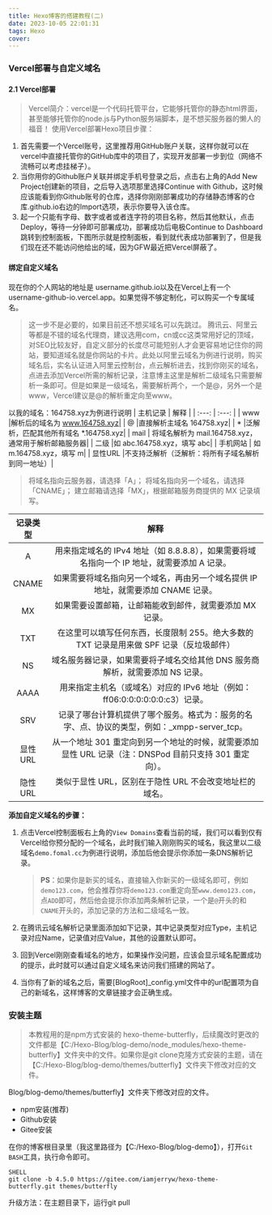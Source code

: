 ```yaml
---
title: Hexo博客的搭建教程(二)
date: 2023-10-05 22:01:31
tags: Hexo
cover: 
---
```



### Vercel部署与自定义域名
#### 2.1 Vercel部署
>Vercel简介：vercel是一个代码托管平台，它能够托管你的静态html界面，甚至能够托管你的node.js与Python服务端脚本，是不想买服务器的懒人的福音！
使用Vercel部署Hexo项目步骤：
1. 首先需要一个Vercel账号，这里推荐用GitHub账户关联，这样你就可以在vercel中直接托管你的GitHub库中的项目了，实现开发部署一步到位（网络不流畅可以考虑挂梯子）。
2. 当你用你的Github账户关联并绑定手机号登录之后，点击右上角的Add New Project创建新的项目，之后导入选项那里选择Continue with Github，这时候应该能看到你Github账号的仓库，选择你刚刚部署成功的存储静态博客的仓库<username>.github.io右边的Import选项，表示你要导入该仓库。
3. 起一个只能有字母、数字或者或者连字符的项目名称，然后其他默认，点击Deploy，等待一分钟即可部署成功，部署成功后电极Continue to Dashboard跳转到控制面板，下图所示就是控制面板，看到就代表成功部署到了，但是我们现在还不能访问他给出的域，因为GFW最近把Vercel屏蔽了。
#### 绑定自定义域名
现在你的个人网站的地址是 username.github.io以及在Vercel上有一个username-github-io.vercel.app。如果觉得不够定制化，可以购买一个专属域名。
>这一步不是必要的，如果目前还不想买域名可以先跳过。
腾讯云、阿里云等都是不错的域名代理商，建议选用com，cn或cc这类常用好记的顶域，对SEO比较友好，自定义部分的长度尽可能短别人才会更容易地记住你的网站，要知道域名就是你网站的卡片。此处以阿里云域名为例进行说明，购买域名后，实名认证进入阿里云控制台，点云解析进去，找到你刚买的域名，点进去添加Vercel所需的解析记录，注意博主这里是解析二级域名只需要解析一条即可。但是如果是一级域名，需要解析两个，一个是@，另外一个是www，Vercel建议是@的解析重定向至www。

以我的域名：164758.xyz为例进行说明
|     主机记录     |   解释      |
|     :---:       |   :---:     |
|      www        |解析后的域名为 www.164758.xyz|
|       @	        |直接解析主域名 164758.xyz|
|       *	        |泛解析，匹配其他所有域名 *.164758.xyz|
|     mail        |	将域名解析为 mail.164758.xyz，通常用于解析邮箱服务器|
|     二级	      |如 abc.164758.xyz，填写 abc|
|   手机网站      |	如 m.164758.xyz，填写 m|
|   显性URL	      |不支持泛解析（泛解析：将所有子域名解析到同一地址）|
>将域名指向云服务器，请选择「A」； 将域名指向另一个域名，请选择「CNAME」； 建立邮箱请选择「MX」，根据邮箱服务商提供的 MX 记录填写。

| 记录类型 | 解释                                                         |
| :------: | :-------------------------------------------------------: |
| A        | 用来指定域名的 IPv4 地址（如 8.8.8.8），如果需要将域名指向一个 IP 地址，就需要添加 A 记录。 |
| CNAME    | 如果需要将域名指向另一个域名，再由另一个域名提供 IP 地址，就需要添加 CNAME 记录。 |
| MX       | 如果需要设置邮箱，让邮箱能收到邮件，就需要添加 MX 记录。     |
| TXT      | 在这里可以填写任何东西，长度限制 255。绝大多数的 TXT 记录是用来做 SPF 记录（反垃圾邮件） |
| NS       | 域名服务器记录，如果需要将子域名交给其他 DNS 服务商解析，就需要添加 NS 记录。 |
| AAAA     | 用来指定主机名（或域名）对应的 IPv6 地址（例如：ff06:0:0:0:0:0:0:c3）记录。 |
| SRV      | 记录了哪台计算机提供了哪个服务。格式为：服务的名字、点、协议的类型，例如：_xmpp-server_tcp。 |
| 显性URL  | 从一个地址 301 重定向到另一个地址的时候，就需要添加显性 URL 记录（注：DNSPod 目前只支持 301 重定向）。 |
| 隐性URL  | 类似于显性 URL，区别在于隐性 URL 不会改变地址栏的域名。      |

**添加自定义域名的步骤：**

1. 点击Vercel控制面板右上角的`View Domains`查看当前的域，我们可以看到仅有Vercel给你预分配的一个域名，此时我们输入刚刚购买的域名，我这里以二级域名`demo.fomal.cc`为例进行说明，添加后他会提示你添加一条DNS解析记录。

   > **PS**：如果你是新买的域名，直接输入你新买的一级域名即可，例如`demo123.com`，他会推荐你将`demo123.com`重定向至`www.demo123.com`，点`ADD`即可，然后他会提示你添加两条解析记录，一个是`@`开头的和`CNAME`开头的，添加记录的方法和二级域名一致。

2. 在腾讯云域名解析记录里面添加如下记录，其中记录类型对应Type，主机记录对应Name，记录值对应Value，其他的设置默认即可。

3. 回到Vercel刚刚查看域名的地方，如果操作没问题，应该会显示域名配置成功的提示，此时就可以通过自定义域名来访问我们搭建的网站了。

4. 当你有了新的域名之后，需要[BlogRoot]\_config.yml文件中的url配置项为自己的新域名，这样博客的文章链接才会正确生成。

### 安装主题

> 本教程用的是npm方式安装的 hexo-theme-butterfly，后续魔改时更改的文件都是【C:/Hexo-Blog/blog-demo/node_modules/hexo-theme-butterfly】文件夹中的文件。如果你是git clone克隆方式安装的主题，请在【C:/Hexo-Blog/blog-demo/themes/butterfly】文件夹下修改对应的文件。

Blog/blog-demo/themes/butterfly】文件夹下修改对应的文件。

- npm安装(推荐)
- Github安装
- Gitee安装

在你的博客根目录里（我这里路径为【C:/Hexo-Blog/blog-demo】），打开`Git BASH`工具，执行命令即可。

```
SHELL
git clone -b 4.5.0 https://gitee.com/iamjerryw/hexo-theme-butterfly.git themes/butterfly 
```

升级方法：在主题目录下，运行git pull

